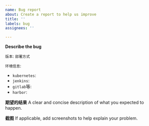 ```yaml
---
name: Bug report
about: Create a report to help us improve
title: ''
labels: bug
assignees: ''

---
```


**Describe the bug**
<!-- If you need help or think you have found a bug, please help us with your issue by entering the following information (otherwise you can delete this text): -->

`版本`:
`部署方式`

`环境信息`:
* `kubernetes`: 
* `jenkins`: 
* `gitlab`等: 
* `harbor`: 


**期望的结果**
A clear and concise description of what you expected to happen.

**截图**
If applicable, add screenshots to help explain your problem.
